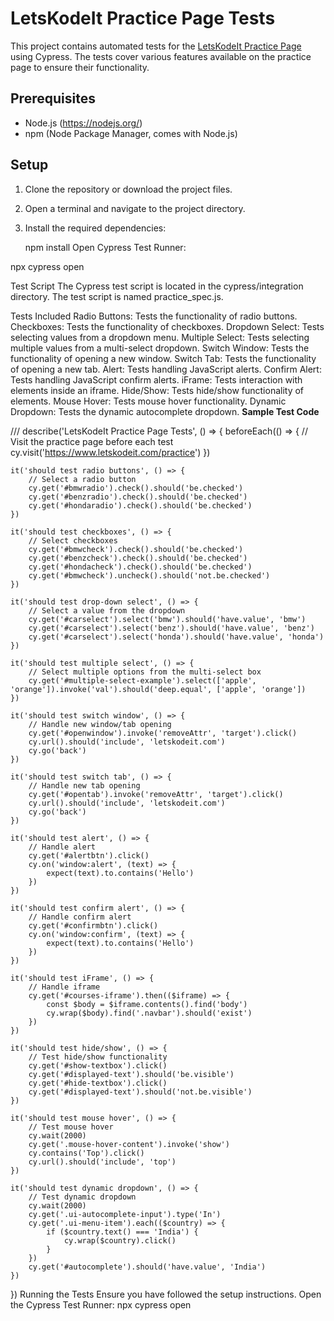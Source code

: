 # LetsKodeIt Practice Page Tests

This project contains automated tests for the [LetsKodeIt Practice Page](https://www.letskodeit.com/practice) using Cypress. The tests cover various features available on the practice page to ensure their functionality.

## Prerequisites

- Node.js (https://nodejs.org/)
- npm (Node Package Manager, comes with Node.js)

## Setup

1. Clone the repository or download the project files.

2. Open a terminal and navigate to the project directory.

3. Install the required dependencies:
  
   npm install
Open Cypress Test Runner:

npx cypress open

Test Script
The Cypress test script is located in the cypress/integration directory. The test script is named practice_spec.js.

Tests Included
Radio Buttons:
Tests the functionality of radio buttons.
Checkboxes:
Tests the functionality of checkboxes.
Dropdown Select:
Tests selecting values from a dropdown menu.
Multiple Select:
Tests selecting multiple values from a multi-select dropdown.
Switch Window:
Tests the functionality of opening a new window.
Switch Tab:
Tests the functionality of opening a new tab.
Alert:
Tests handling JavaScript alerts.
Confirm Alert:
Tests handling JavaScript confirm alerts.
iFrame:
Tests interaction with elements inside an iframe.
Hide/Show:
Tests hide/show functionality of elements.
Mouse Hover:
Tests mouse hover functionality.
Dynamic Dropdown:
Tests the dynamic autocomplete dropdown.
**Sample Test Code**

///<reference types="cypress"/>
describe('LetsKodeIt Practice Page Tests', () => {
    beforeEach(() => {
        // Visit the practice page before each test
        cy.visit('https://www.letskodeit.com/practice')
    })

    it('should test radio buttons', () => {
        // Select a radio button
        cy.get('#bmwradio').check().should('be.checked')
        cy.get('#benzradio').check().should('be.checked')
        cy.get('#hondaradio').check().should('be.checked')
    })

    it('should test checkboxes', () => {
        // Select checkboxes
        cy.get('#bmwcheck').check().should('be.checked')
        cy.get('#benzcheck').check().should('be.checked')
        cy.get('#hondacheck').check().should('be.checked')
        cy.get('#bmwcheck').uncheck().should('not.be.checked')
    })

    it('should test drop-down select', () => {
        // Select a value from the dropdown
        cy.get('#carselect').select('bmw').should('have.value', 'bmw')
        cy.get('#carselect').select('benz').should('have.value', 'benz')
        cy.get('#carselect').select('honda').should('have.value', 'honda')
    })

    it('should test multiple select', () => {
        // Select multiple options from the multi-select box
        cy.get('#multiple-select-example').select(['apple', 'orange']).invoke('val').should('deep.equal', ['apple', 'orange'])
    })

    it('should test switch window', () => {
        // Handle new window/tab opening
        cy.get('#openwindow').invoke('removeAttr', 'target').click()
        cy.url().should('include', 'letskodeit.com')
        cy.go('back')
    })

    it('should test switch tab', () => {
        // Handle new tab opening
        cy.get('#opentab').invoke('removeAttr', 'target').click()
        cy.url().should('include', 'letskodeit.com')
        cy.go('back')
    })

    it('should test alert', () => {
        // Handle alert
        cy.get('#alertbtn').click()
        cy.on('window:alert', (text) => {
            expect(text).to.contains('Hello')
        })
    })

    it('should test confirm alert', () => {
        // Handle confirm alert
        cy.get('#confirmbtn').click()
        cy.on('window:confirm', (text) => {
            expect(text).to.contains('Hello')
        })
    })

    it('should test iFrame', () => {
        // Handle iframe
        cy.get('#courses-iframe').then(($iframe) => {
            const $body = $iframe.contents().find('body')
            cy.wrap($body).find('.navbar').should('exist')
        })
    })

    it('should test hide/show', () => {
        // Test hide/show functionality
        cy.get('#show-textbox').click()
        cy.get('#displayed-text').should('be.visible')
        cy.get('#hide-textbox').click()
        cy.get('#displayed-text').should('not.be.visible')
    })

    it('should test mouse hover', () => {
        // Test mouse hover
        cy.wait(2000)
        cy.get('.mouse-hover-content').invoke('show')
        cy.contains('Top').click()
        cy.url().should('include', 'top')
    })

    it('should test dynamic dropdown', () => {
        // Test dynamic dropdown
        cy.wait(2000)
        cy.get('.ui-autocomplete-input').type('In')
        cy.get('.ui-menu-item').each(($country) => {
            if ($country.text() === 'India') {
                cy.wrap($country).click()
            }
        })
        cy.get('#autocomplete').should('have.value', 'India')
    })
})
Running the Tests
Ensure you have followed the setup instructions.
Open the Cypress Test Runner:
npx cypress open
